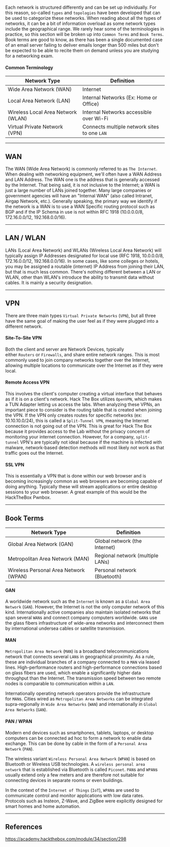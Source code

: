 Each network is structured differently and can be set up individually. For this reason, so-called `types` and `topologies` have been developed that can be used to categorize these networks. When reading about all the types of networks, it can be a bit of information overload as some network types include the geographical range. We rarely hear some of the terminologies in practice, so this section will be broken up into `Common Terms` and `Book Terms`. Book terms are good to know, as there has been a single documented case of an email server failing to deliver emails longer than 500 miles but don't be expected to be able to recite them on demand unless you are studying for a networking exam.

#### Common Terminology

|**Network Type**|**Definition**|
|---|---|
|Wide Area Network (WAN)|Internet|
|Local Area Network (LAN)|Internal Networks (Ex: Home or Office)|
|Wireless Local Area Network (WLAN)|Internal Networks accessible over Wi-Fi|
|Virtual Private Network (VPN)|Connects multiple network sites to one `LAN`|

---

## WAN

The WAN (Wide Area Network) is commonly referred to as `The Internet`. When dealing with networking equipment, we'll often have a WAN Address and LAN Address. The WAN one is the address that is generally accessed by the Internet. That being said, it is not inclusive to the Internet; a WAN is just a large number of LANs joined together. Many large companies or government agencies will have an "Internal WAN" (also called Intranet, Airgap Network, etc.). Generally speaking, the primary way we identify if the network is a WAN is to use a WAN Specific routing protocol such as BGP and if the IP Schema in use is not within RFC 1918 (10.0.0.0/8, 172.16.0.0/12, 192.168.0.0/16).

---

## LAN / WLAN

LANs (Local Area Network) and WLANs (Wireless Local Area Network) will typically assign IP Addresses designated for local use (RFC 1918, 10.0.0.0/8, 172.16.0.0/12, 192.168.0.0/16). In some cases, like some colleges or hotels, you may be assigned a routable (internet) IP Address from joining their LAN, but that is much less common. There's nothing different between a LAN or WLAN, other than WLAN's introduce the ability to transmit data without cables. It is mainly a security designation.

---

## VPN

There are three main types `Virtual Private Networks` (`VPN`), but all three have the same goal of making the user feel as if they were plugged into a different network.

#### Site-To-Site VPN

Both the client and server are Network Devices, typically either `Routers` or `Firewalls`, and share entire network ranges. This is most commonly used to join company networks together over the Internet, allowing multiple locations to communicate over the Internet as if they were local.

#### Remote Access VPN

This involves the client's computer creating a virtual interface that behaves as if it is on a client's network. Hack The Box utilizes `OpenVPN`, which makes a TUN Adapter letting us access the labs. When analyzing these VPNs, an important piece to consider is the routing table that is created when joining the VPN. If the VPN only creates routes for specific networks (ex: 10.10.10.0/24), this is called a `Split-Tunnel VPN`, meaning the Internet connection is not going out of the VPN. This is great for Hack The Box because it provides access to the Lab without the privacy concern of monitoring your internet connection. However, for a company, `split-tunnel` VPN's are typically not ideal because if the machine is infected with malware, network-based detection methods will most likely not work as that traffic goes out the Internet.

#### SSL VPN

This is essentially a VPN that is done within our web browser and is becoming increasingly common as web browsers are becoming capable of doing anything. Typically these will stream applications or entire desktop sessions to your web browser. A great example of this would be the HackTheBox Pwnbox.

---

## Book Terms

|Network Type|Definition|
|---|---|
|Global Area Network (GAN)|Global network (the Internet)|
|Metropolitan Area Network (MAN)|Regional network (multiple LANs)|
|Wireless Personal Area Network (WPAN)|Personal network (Bluetooth)|

#### GAN

A worldwide network such as the `Internet` is known as a `Global Area Network` (`GAN`). However, the Internet is not the only computer network of this kind. Internationally active companies also maintain isolated networks that span several `WAN`s and connect company computers worldwide. `GAN`s use the glass fibers infrastructure of wide-area networks and interconnect them by international undersea cables or satellite transmission.

#### MAN

`Metropolitan Area Network` (`MAN`) is a broadband telecommunications network that connects several `LAN`s in geographical proximity. As a rule, these are individual branches of a company connected to a `MAN` via leased lines. High-performance routers and high-performance connections based on glass fibers are used, which enable a significantly higher data throughput than the Internet. The transmission speed between two remote nodes is comparable to communication within a `LAN`.

Internationally operating network operators provide the infrastructure for `MAN`s. Cities wired as `Metropolitan Area Networks` can be integrated supra-regionally in `Wide Area Networks` (`WAN`) and internationally in `Global Area Networks` (`GAN`).

#### PAN / WPAN

Modern end devices such as smartphones, tablets, laptops, or desktop computers can be connected ad hoc to form a network to enable data exchange. This can be done by cable in the form of a `Personal Area Network` (`PAN`).

The wireless variant `Wireless Personal Area Network` (`WPAN`) is based on Bluetooth or Wireless USB technologies. A `wireless personal area network` that is established via Bluetooth is called `Piconet`. `PAN`s and `WPAN`s usually extend only a few meters and are therefore not suitable for connecting devices in separate rooms or even buildings.

In the context of the `Internet of Things` (`IoT`), `WPAN`s are used to communicate control and monitor applications with low data rates. Protocols such as Insteon, Z-Wave, and ZigBee were explicitly designed for smart homes and home automation.


---

## References

https://academy.hackthebox.com/module/34/section/298